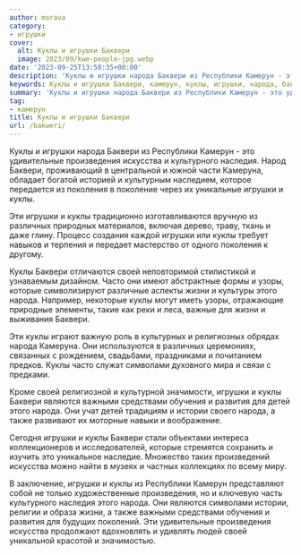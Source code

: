 ```yaml
---
author: morava
category:
- игрушки
cover:
  alt: Куклы и игрушки Баквери
  image: 2023/09/kwe-people-jpg.webp
date: '2023-09-25T13:50:35+00:00'
description: 'Куклы и игрушки народа Баквери из Республики Камерун - это удивительные произведения искусства и культурного наследия. Народ Баквери, проживающий в...'
keywords: Куклы и игрушки Баквери, камерун, куклы, игрушки, народа, баквери, произведения, искусства, своей, жизни, республики, это, удивительные, культурного, наследия, камеруна
summary: 'Куклы и игрушки народа Баквери из Республики Камерун - это удивительные произведения искусства и культурного наследия. Народ Баквери, проживающий в...'
tag:
- камерун
title: Куклы и игрушки Баквери
url: /bakweri/
---
```


Куклы и игрушки народа Баквери из Республики Камерун \- это удивительные произведения искусства и культурного наследия. Народ Баквери, проживающий в центральной и южной части Камеруна, обладает богатой историей и культурным наследием, которое передается из поколения в поколение через их уникальные игрушки и куклы.

Эти игрушки и куклы традиционно изготавливаются вручную из различных природных материалов, включая дерево, траву, ткань и даже глину. Процесс создания каждой игрушки или куклы требует навыков и терпения и передает мастерство от одного поколения к другому.

Куклы Баквери отличаются своей неповторимой стилистикой и узнаваемым дизайном. Часто они имеют абстрактные формы и узоры, которые символизируют различные аспекты жизни и культуры этого народа. Например, некоторые куклы могут иметь узоры, отражающие природные элементы, такие как реки и леса, важные для жизни и выживания Баквери.

Эти куклы играют важную роль в культурных и религиозных обрядах народа Камеруна. Они используются в различных церемониях, связанных с рождением, свадьбами, праздниками и почитанием предков. Куклы часто служат символами духовного мира и связи с предками.

Кроме своей религиозной и культурной значимости, игрушки и куклы Баквери являются важными средствами обучения и развития для детей этого народа. Они учат детей традициям и истории своего народа, а также развивают их моторные навыки и воображение.

Сегодня игрушки и куклы Баквери стали объектами интереса коллекционеров и исследователей, которые стремятся сохранить и изучить это уникальное наследие. Множество таких произведений искусства можно найти в музеях и частных коллекциях по всему миру.

В заключение, игрушки и куклы из Республики Камерун представляют собой не только художественные произведения, но и ключевую часть культурного наследия этого народа. Они являются символами истории, религии и образа жизни, а также важными средствами обучения и развития для будущих поколений. Эти удивительные произведения искусства продолжают вдохновлять и удивлять людей своей уникальной красотой и значимостью.